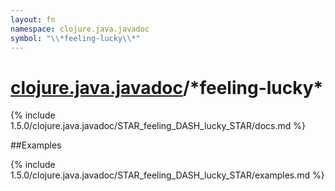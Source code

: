 ```yaml
---
layout: fn
namespace: clojure.java.javadoc
symbol: "\\*feeling-lucky\\*"
---
```


# [clojure.java.javadoc](../)/\*feeling-lucky\*

{% include 1.5.0/clojure.java.javadoc/STAR_feeling_DASH_lucky_STAR/docs.md %}

##Examples

{% include 1.5.0/clojure.java.javadoc/STAR_feeling_DASH_lucky_STAR/examples.md %}

